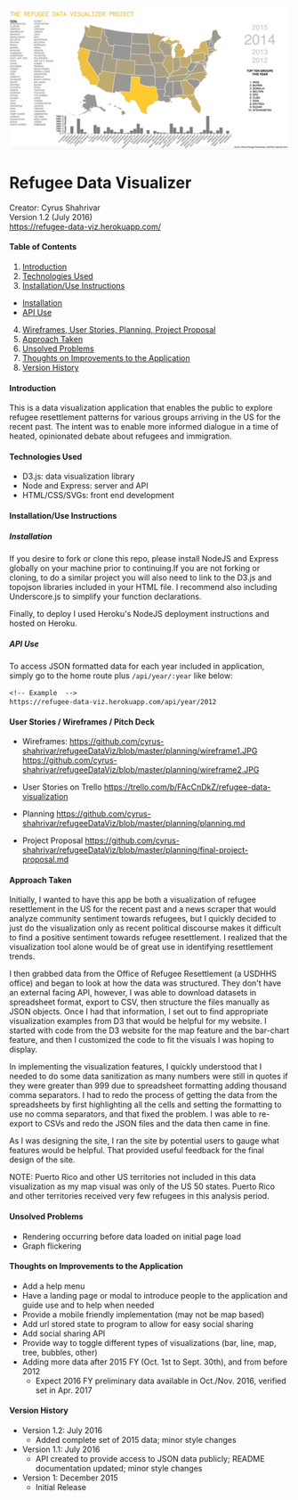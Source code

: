 <img src="./screen_shot.png" width="700">

# Refugee Data Visualizer
Creator: Cyrus Shahrivar<br/>
Version 1.2 (July 2016)<br/>
https://refugee-data-viz.herokuapp.com/

#### Table of Contents
1. [Introduction](#intro)
2. [Technologies Used](#tech)
3. [Installation/Use Instructions](#use)
  - [Installation](#install)
  - [API Use](#api)
4. [Wireframes, User Stories, Planning, Project Proposal](#planning)
5. [Approach Taken](#approach)
6. [Unsolved Problems](#problems)
7. [Thoughts on Improvements to the Application](#improvements)
8. [Version History](#versions)

<a id="intro"></a>
#### Introduction
This is a data visualization application that enables the public to explore refugee resettlement patterns for various groups arriving in the US for the recent past. The intent was to enable more informed dialogue in a time of heated, opinionated debate about refugees and immigration.

<a id="tech"></a>
#### Technologies Used
- D3.js: data visualization library
- Node and Express: server and API
- HTML/CSS/SVGs: front end development

<a id="use"></a>
#### Installation/Use Instructions
<a id="install"></a>
##### Installation
If you desire to fork or clone this repo, please install NodeJS and Express globally on your machine prior to continuing.If you are not forking or cloning, to do a similar project you will also need to link to the D3.js and topojson libraries included in your HTML file.  I recommend also including Underscore.js to simplify your function declarations.

Finally, to deploy I used Heroku's NodeJS deployment instructions and hosted on Heroku.

<a id="api"></a>
##### API Use
To access JSON formatted data for each year included in application, simply go to the home route plus `/api/year/:year` like below:
```
<!-- Example  -->
https://refugee-data-viz.herokuapp.com/api/year/2012
```

<a id="planning"></a>
#### User Stories / Wireframes / Pitch Deck
- Wireframes:
https://github.com/cyrus-shahrivar/refugeeDataViz/blob/master/planning/wireframe1.JPG
https://github.com/cyrus-shahrivar/refugeeDataViz/blob/master/planning/wireframe2.JPG

- User Stories on Trello
https://trello.com/b/FAcCnDkZ/refugee-data-visualization

- Planning
https://github.com/cyrus-shahrivar/refugeeDataViz/blob/master/planning/planning.md

- Project Proposal
https://github.com/cyrus-shahrivar/refugeeDataViz/blob/master/planning/final-project-proposal.md

<a id="approach"></a>
#### Approach Taken
Initially, I wanted to have this app be both a visualization of refugee resettlement in the US for the recent past and a news scraper that would analyze community sentiment towards refugees, but I quickly decided to just do the visualization only as recent political discourse makes it difficult to find a positive sentiment towards refugee resettlement.  I realized that the visualization tool alone would be of great use in identifying resettlement trends.

I then grabbed data from the Office of Refugee Resettlement (a USDHHS office) and began to look at how the data was structured.  They don't have an external facing API, however, I was able to download datasets in spreadsheet format, export to CSV, then structure the files manually as JSON objects.  Once I had that information, I set out to find appropriate visualization examples from D3 that would be helpful for my website.  I started with code from the D3 website for the map feature and the bar-chart feature, and then I customized the code to fit the visuals I was hoping to display.

In implementing the visualization features, I quickly understood that I needed to do some data sanitization as many numbers were still in quotes if they were greater than 999 due to spreadsheet formatting adding thousand comma separators.  I had to redo the process of getting the data from the spreadsheets by first highlighting all the cells and setting the formatting to use no comma separators, and that fixed the problem.  I was able to re-export to CSVs and redo the JSON files and the data then came in fine.

As I was designing the site, I ran the site by potential users to gauge what features would be helpful. That provided useful feedback for the final design of the site.

NOTE: Puerto Rico and other US territories not included in this data visualization as my map visual was only of the US 50 states.  Puerto Rico and other territories received very few refugees in this analysis period.

<a id="problems"></a>
#### Unsolved Problems
- Rendering occurring before data loaded on initial page load
- Graph flickering

<a id="improvements"></a>
#### Thoughts on Improvements to the Application
- Add a help menu
- Have a landing page or modal to introduce people to the application and guide use and to help when needed
- Provide a mobile friendly implementation (may not be map based)
- Add url stored state to program to allow for easy social sharing
- Add social sharing API
- Provide way to toggle different types of visualizations (bar, line, map, tree, bubbles, other)
- Adding more data after 2015 FY (Oct. 1st to Sept. 30th), and from before 2012
  - Expect 2016 FY preliminary data available in Oct./Nov. 2016, verified set in Apr. 2017

<a id="versions"></a>
#### Version History
- Version 1.2: July 2016
  - Added complete set of 2015 data; minor style changes
- Version 1.1: July 2016
  - API created to provide access to JSON data publicly; README documentation updated; minor style changes
- Version 1: December 2015
  - Initial Release
